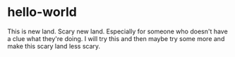 # hello-world
This is new land. Scary new land. 
Especially for someone who doesn't have a clue what they're doing. I will try this and then maybe try some more and make this scary land less scary. 
